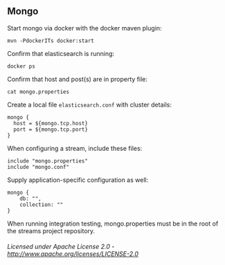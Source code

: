 ## Mongo

Start mongo via docker with the docker maven plugin:

    mvn -PdockerITs docker:start

Confirm that elasticsearch is running:

    docker ps

Confirm that host and post(s) are in property file:

    cat mongo.properties

Create a local file `elasticsearch.conf` with cluster details:

    mongo {
      host = ${mongo.tcp.host}
      port = ${mongo.tcp.port}
    }

When configuring a stream, include these files:

    include "mongo.properties"
    include "mongo.conf"

Supply application-specific configuration as well:

    mongo {
        db: "",
        collection: ""
    }

When running integration testing, mongo.properties must be in the root of the streams project repository.

###### Licensed under Apache License 2.0 - http://www.apache.org/licenses/LICENSE-2.0
